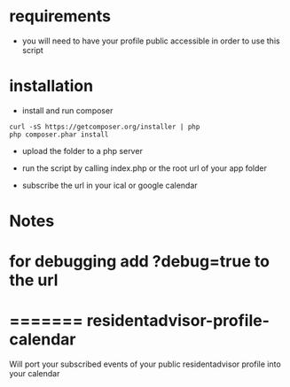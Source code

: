 # requirements

* you will need to have your profile public accessible in order to use this script

# installation

* install and run composer

```
curl -sS https://getcomposer.org/installer | php
php composer.phar install
```

* upload the folder to a php server

* run the script by calling index.php or the root url of your app folder

* subscribe the url in your ical or google calendar

# Notes

# for debugging add ?debug=true to the url
=======
residentadvisor-profile-calendar
================================

Will port your subscribed events of your public residentadvisor profile into your calendar
